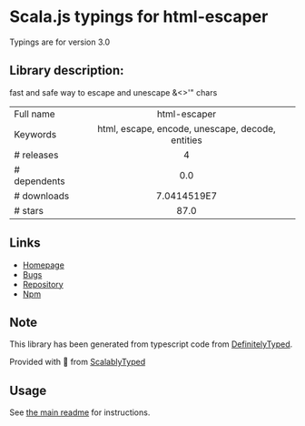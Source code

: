 
# Scala.js typings for html-escaper

Typings are for version 3.0

## Library description:
fast and safe way to escape and unescape &<>'" chars

|                    |                 |
| ------------------ | :-------------: |
| Full name          | html-escaper |
| Keywords           | html, escape, encode, unescape, decode, entities |
| # releases         | 4 |
| # dependents       | 0.0 |
| # downloads        | 7.0414519E7 |
| # stars            | 87.0 |

## Links
- [Homepage](https://github.com/WebReflection/html-escaper)
- [Bugs](https://github.com/WebReflection/html-escaper/issues)
- [Repository](https://github.com/WebReflection/html-escaper)
- [Npm](https://www.npmjs.com/package/html-escaper)
    


## Note
This library has been generated from typescript code from [DefinitelyTyped](https://definitelytyped.org).

Provided with :purple_heart: from [ScalablyTyped](https://github.com/oyvindberg/ScalablyTyped)

## Usage
See [the main readme](../../readme.md) for instructions.


